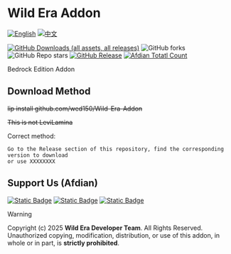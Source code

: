 # Wild Era Addon


[![English](https://img.shields.io/badge/English-inactive?style=for-the-badge&color=%235d8aa8)](README.En.md)
[![中文](https://img.shields.io/badge/简体中文-informational?style=for-the-badge)](README.md)

[![GitHub Downloads (all assets, all releases)](https://img.shields.io/github/downloads/wed150/Wild-Era-Addon/total?style=for-the-badge&labelColor=%23007ec6&color=%234b9cd3)](https://github.com/wed150/Wild-Era-Addon/releases) ![GitHub forks](https://img.shields.io/github/forks/wed150/Wild-Era-Addon?style=for-the-badge&labelColor=%23007ec6&color=%234b9cd3) ![GitHub Repo stars](https://img.shields.io/github/stars/wed150/Wild-Era-Addon?style=for-the-badge&labelColor=%23007ec6&color=%234b9cd3) [![GitHub Release](https://img.shields.io/github/v/release/wed150/Wild-Era-Addon?include_prereleases&display_name=release&style=for-the-badge&labelColor=%23007ec6&color=%234b9cd3)](https://github.com/wed150/Wild-Era-Addon/releases) [![Afdian Totatl Count](https://img.shields.io/badge/a-33-c?style=for-the-badge&label=Afdian&labelColor=%239469e3&color=%23B291F0)](https://afdian.com/a/Minecraft-Mobius)

Bedrock Edition Addon

## Download Method

~~lip install github.com/wed150/Wild-Era-Addon~~

~~This is not LeviLamina~~

Correct method:
```
Go to the Release section of this repository, find the corresponding version to download
or use XXXXXXXX
```

## Support Us (Afdian)

[![Static Badge](https://img.shields.io/badge/wed15-%239469e3?style=for-the-badge)](https://afdian.com/a/Minecraft-Mobius) [![Static Badge](https://img.shields.io/badge/luning39-%239469e3?style=for-the-badge)](https://afdian.com/a/luning39) [![Static Badge](https://img.shields.io/badge/Multidomain-%239469e3?style=for-the-badge)](https://afdian.com/a/Multidomain)

>[!WARNING]
>Copyright (c) 2025 **Wild Era Developer Team**.
>All Rights Reserved.</br>Unauthorized copying, modification, distribution, or use of this addon, in whole or in part, is **strictly prohibited**.

